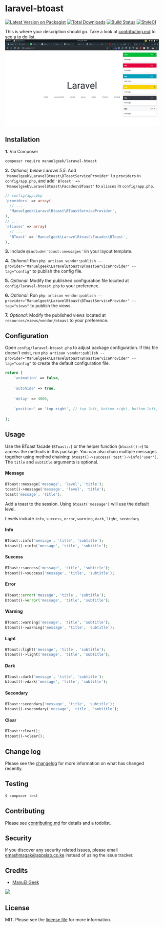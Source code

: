 # laravel-btoast

[![Latest Version on Packagist][ico-version]][link-packagist]
[![Total Downloads][ico-downloads]][link-downloads]
[![Build Status][ico-travis]][link-travis]
[![StyleCI][ico-styleci]][link-styleci]

This is where your description should go. Take a look at [contributing.md](contributing.md) to see a to do list.
![IMG](image.png)
## Installation

**1.** Via Composer

``` bash
composer require manuelgeek/laravel-btoast
```

**2.** *Optional, below Laravel 5.5*: Add `'Manuelgeek\LaravelBtoast\BToastServiceProvider'` to `providers` in `config/app.php`, and add `'BToast' => 'Manuelgeek\LaravelBtoast\Facades\BToast'` to `aliases` in `config/app.php`.

  ```php
  // config/app.php
  'providers' => array(
    // ...
    'Manuelgeek\LaravelBtoast\BToastServiceProvider',
  ),
  // ...
  'aliases' => array(
    // ...
    'BToast' => 'Manuelgeek\LaravelBtoast\Facades\BToast',
  ),
  ```

**3.** Include `@include('toast::messages')`in your layout template.

**4.** *Optional*: Run `php artisan vendor:publish --provider="Manuelgeek\LaravelBtoast\BToastServiceProvider" --tag="config"` to publish the config file.

**5.** *Optional*: Modify the published configuration file located at `config/laravel-btoast.php` to your preference.

**6.** *Optional*: Run `php artisan vendor:publish --provider="Manuelgeek\LaravelBtoast\BToastServiceProvider" --tag="views"` to publish the views.

**7.** *Optional*: Modify the published views located at `resources/views/vendor/btoast` to your preference.

## Configuration
Open `config/laravel-btoast.php` to adjust package configuration. If this file doesn't exist, run `php artisan vendor:publish --provider="Manuelgeek\LaravelBtoast\BToastServiceProvider" --tag="config"` to create the default configuration file.

```php
return [
    'animation' => false,

    'autohide' => true,

    'delay' => 4000,

    'position' => 'top-right', // top-left, bottom-right, bottom-left, center,bottom-center, top-center

];

```

## Usage

Use the BToast facade (`BToast::`) or the helper function (`btoast()->`) to access the methods in this package. You can also chain multiple messages together using method chaining: `btoast()->success('test')->info('user')`.  The `title` and `subtitle` arguments is optional.

#### Message
```php
BToast::message('message', 'level', 'title');
toast()->message('message', 'level', 'title');
toast('message', 'title');
```
Add a toast to the session. Using `btoast('message')` will use the default level.

Levels include `info`, `success`, `error`, `warning`, `dark`, `light`, `secondary`

#### Info
```php
BToast::info('message', 'title', 'subtitle');
btoast()->info('message', 'title', 'subtitle');
```

#### Success
```php
BToast::success('message', 'title', 'subtitle');
btoast()->success('message', 'title', 'subtitle');
```

#### Error
```php
BToast::error('message', 'title', 'subtitle');
btoast()->error('message', 'title', 'subtitle');
```

#### Warning
```php
BToast::warning('message', 'title', 'subtitle');
btoast()->warning('message', 'title', 'subtitle');
```

#### Light
```php
BToast::light('message', 'title', 'subtitle');
btoast()->light('message', 'title', 'subtitle');
```

#### Dark
```php
BToast::dark('message', 'title', 'subtitle');
btoast()->dark('message', 'title', 'subtitle');
```

#### Secondary
```php
BToast::secondary('message', 'title', 'subtitle');
btoast()->secondary('message', 'title', 'subtitle');
```

#### Clear
```php
BToast::clear();
btoast()->clear();
```

## Change log

Please see the [changelog](changelog.md) for more information on what has changed recently.

## Testing

``` bash
$ composer test
```

## Contributing

Please see [contributing.md](contributing.md) for details and a todolist.

## Security

If you discover any security related issues, please email emashmagak@appslab.co.ke instead of using the issue tracker.

## Credits

- [ManuEl Geek][link-author]


[<img width=200 src="https://appslab.co.ke/assets/img/logo.png">](https://appslab.co.ke) 

## License

MIT. Please see the [license file](license.md) for more information.

[ico-version]: https://img.shields.io/packagist/v/manuelgeek/laravel-btoast.svg?style=flat-square
[ico-downloads]: https://img.shields.io/packagist/dt/manuelgeek/laravel-btoast.svg?style=flat-square
[ico-travis]: https://img.shields.io/travis/manuelgeek/laravel-btoast/master.svg?style=flat-square
[ico-styleci]: https://github.styleci.io/repos/205424931/shield?branch=master

[link-packagist]: https://packagist.org/packages/manuelgeek/laravel-btoast
[link-downloads]: https://packagist.org/packages/manuelgeek/laravel-btoast
[link-travis]: https://travis-ci.org/manuelgeek/laravel-btoast
[link-styleci]: https://styleci.io/repos/12345678
[link-author]: https://github.com/manuelgeek
